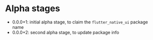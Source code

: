 # Alpha stages
- 0.0.0+1: initial alpha stage, to claim the `flutter_native_ui` package name
- 0.0.0+2: second alpha stage, to update package info
